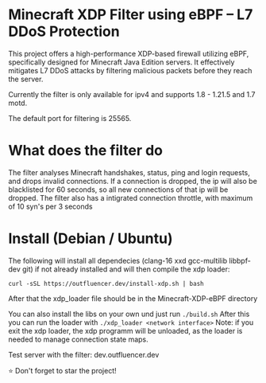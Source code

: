 Minecraft XDP Filter using eBPF – L7 DDoS Protection
==========
This project offers a high-performance XDP-based firewall utilizing eBPF, specifically designed for Minecraft Java Edition servers. It effectively mitigates L7 DDoS attacks by filtering malicious packets before they reach the server.

Currently the filter is only available for ipv4 and supports 1.8 - 1.21.5 and 1.7 motd.

The default port for filtering is 25565.

# What does the filter do
The filter analyses Minecraft handshakes, status, ping and login requests, and drops invalid connections.
If a connection is dropped, the ip will also be blacklisted for 60 seconds, so all new connections of that ip will be dropped.
The filter also has a intigrated connection throttle, with maximum of 10 syn's per 3 seconds

# Install (Debian / Ubuntu)
The following will install all dependecies (clang-16 xxd gcc-multilib libbpf-dev git) if not already installed and will then compile the xdp loader: 
```
curl -sSL https://outfluencer.dev/install-xdp.sh | bash
```
After that the xdp_loader file should be in the Minecraft-XDP-eBPF directory

You can also install the libs on your own und just run `./build.sh`
After this you can run the loader with `./xdp_loader <network interface>`
Note: if you exit the xdp loader, the xdp programm will be unloaded, as the loader is needed to manage connection state maps.

Test server with the filter: dev.outfluencer.dev

⭐ Don't forget to star the project!
